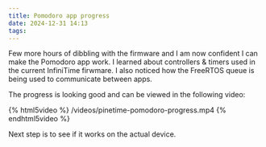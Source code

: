 ```yaml
---
title: Pomodoro app progress
date: 2024-12-31 14:13
tags:
---
```


Few more hours of dibbling with the firmware and I am now confident I can make the Pomodoro app work. I learned about controllers & timers used in the current InfiniTime firwmare. I also noticed how the FreeRTOS queue is being used to communicate between apps.

The progress is looking good and can be viewed in the following video:

{% html5video %} /videos/pinetime-pomodoro-progress.mp4 {% endhtml5video %}

Next step is to see if it works on the actual device.